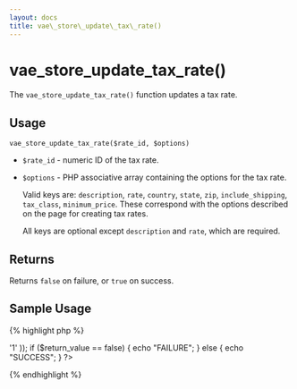 ```yaml
---
layout: docs
title: vae\_store\_update\_tax\_rate()
---
```


# vae\_store\_update\_tax\_rate()

The `vae_store_update_tax_rate()` function updates a tax rate.

## Usage

`vae_store_update_tax_rate($rate_id, $options)`

-   `$rate_id` - numeric ID of the tax rate.

-   `$options` - PHP associative array containing the options for the
    tax rate.

    Valid keys are: `description`, `rate`, `country`, `state`, `zip`,
    `include_shipping`, `tax_class`, `minimum_price`. These correspond
    with the options described on the page for creating tax rates.

    All keys are optional except `description` and `rate`, which
    are required.

## Returns

Returns `false` on failure, or `true` on success.

## Sample Usage

{% highlight php %}
<?php
// Change tax rate to apply to shipping charges
$return_value = vae_store_update_tax_rate($id, array(
  'include_shipping' => '1'
));
if ($return_value == false) {
  echo "FAILURE";
} else {
  echo "SUCCESS";
}
?>
{% endhighlight %}
